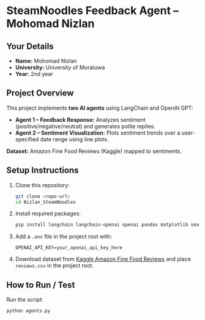 # SteamNoodles Feedback Agent – Mohomad Nizlan

## Your Details
- **Name:** Mohomad Nizlan
- **University:** University of Moratuwa
- **Year:** 2nd year

## Project Overview
This project implements **two AI agents** using LangChain and OpenAI GPT:

- **Agent 1 – Feedback Response:** Analyzes sentiment (positive/negative/neutral) and generates polite replies.
- **Agent 2 – Sentiment Visualization:** Plots sentiment trends over a user-specified date range using line plots.

**Dataset:** Amazon Fine Food Reviews (Kaggle) mapped to sentiments.

## Setup Instructions
1. Clone this repository:
    ```bash
    git clone <repo-url>
    cd Nizlan_SteamNoodles
    ```
2. Install required packages:
    ```bash
    pip install langchain langchain-openai openai pandas matplotlib seaborn python-dotenv dateparser
    ```
3. Add a `.env` file in the project root with:
    ```text
    OPENAI_API_KEY=your_openai_api_key_here
    ```
4. Download dataset from [Kaggle Amazon Fine Food Reviews](https://www.kaggle.com/datasets/snap/amazon-fine-food-reviews) and place `reviews.csv` in the project root.

## How to Run / Test
Run the script:

```bash
python agents.py
